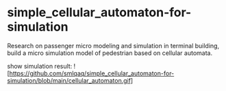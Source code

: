 # simple_cellular_automaton-for-simulation
Research on passenger micro modeling and simulation in terminal building, build a micro simulation model of pedestrian based on cellular automata.

show simulation result:
![https://github.com/smlqaq/simple_cellular_automaton-for-simulation/blob/main/cellular_automaton.gif]


